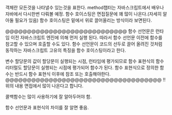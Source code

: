 객체란 모든것을 나타낼수 있는것을 표한다.
method챕터는 자바스크립트에서 배우나 자바에서 다시한번 다뤄볼 예정. 
함수 호이스팅은 면접질문에 꽤 많이 나온다.(자세히 알아둘 필요가 있음)
함수 호이스팅은 밑에서 위로 끌어올리는 방식이라 보면된다.

@@@@@@@@@@@@@@@@@@@@@@@@@@@@
함수 선언문은 런타임 이전 자바스크립트 엔진에 의해 먼저 실행 된다.
  따라서 함수 선언문 이전에 함수를 참고할 수 있으며 호출할 수도 있다.
  함수 선언문이 코드의 선두로 끌어 올려진 것처럼 동작하는
  자바스크립트 고유의 특징을 함수 호이스팅이라고 한다.

  변수 할당문의 값이 할당문이 실행되는 시점,
  런타임에 평가되므로 함수 표현식의 함수 리터럴도 할당문이 실행되는 시점에 평가되어 함수가 된다.
  함수 표현식으로 정의한 함수는 반드시 함수 표현식 이후에 참조 또는 호출해야한다.
@@@@@@@@@@@@@@@@@@@@@@@@@@@@@@@@@@@@
!!위의 내용 면접에서 많이 나온다고 합니다.

콜백함수는 많이 사용하기에 잘 알아두어야 함.

함수 선언문과 표현식의 차이를 잘 알면 좋음.
